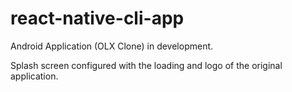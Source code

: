 # react-native-cli-app
Android Application (OLX Clone) in development.



Splash screen configured with the loading and logo of the original application.
